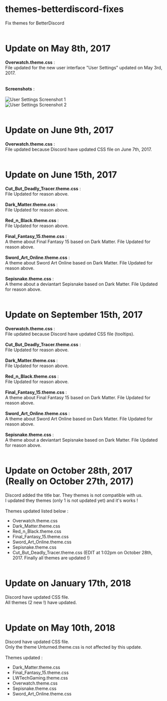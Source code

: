 # themes-betterdiscord-fixes
Fix themes for BetterDiscord<br /><br />

# Update on May 8th, 2017
<b>Overwatch.theme.css</b> :<br />
File updated for the new user interface "User Settings" updated on May 3rd, 2017.<br /><br /><br />
<b>Screenshots</b> :<br /><br />
<img src="https://i.gyazo.com/afd12adb7446a5e59cc0fff232ff4a4e.png" alt="User Settings Screenshot 1" /><br />
<img src="https://i.gyazo.com/d74bde3ea9aeb13c9f17cd8737fa9dff.png" alt="User Settings Screenshot 2" /><br /><br />

# Update on June 9th, 2017
<b>Overwatch.theme.css</b> :<br />
File updated because Discord have updated CSS file on June 7th, 2017.<br /><br />

# Update on June 15th, 2017
<b>Cut_But_Deadly_Tracer.theme.css</b> :<br />
File Updated for reason above.<br /><br />
<b>Dark_Matter.theme.css</b> :<br />
File Updated for reason above.<br /><br />
<b>Red_n_Black.theme.css</b> :<br />
File Updated for reason above.<br /><br />
<b>Final_Fantasy_15.theme.css</b> :<br />
A theme about Final Fantasy 15 based on Dark Matter. File Updated for reason above.<br /><br />
<b>Sword_Art_Online.theme.css</b> :<br />
A theme about Sword Art Online based on Dark Matter. File Updated for reason above.<br /><br />
<b>Sepisnake.theme.css</b> :<br />
A theme about a deviantart Sepisnake based on Dark Matter. File Updated for reason above.<br /><br />

# Update on September 15th, 2017
<b>Overwatch.theme.css</b> :<br />
File updated because Discord have updated CSS file (tooltips).<br /><br />
<b>Cut_But_Deadly_Tracer.theme.css</b> :<br />
File Updated for reason above.<br /><br />
<b>Dark_Matter.theme.css</b> :<br />
File Updated for reason above.<br /><br />
<b>Red_n_Black.theme.css</b> :<br />
File Updated for reason above.<br /><br />
<b>Final_Fantasy_15.theme.css</b> :<br />
A theme about Final Fantasy 15 based on Dark Matter. File Updated for reason above.<br /><br />
<b>Sword_Art_Online.theme.css</b> :<br />
A theme about Sword Art Online based on Dark Matter. File Updated for reason above.<br /><br />
<b>Sepisnake.theme.css</b> :<br />
A theme about a deviantart Sepisnake based on Dark Matter. File Updated for reason above.<br /><br />

# Update on October 28th, 2017 (Really on October 27th, 2017)
Discord added the title bar. They themes is not compatible with us.<br />
I updated they themes (only 1 is not updated yet) and it's works !<br /><br />
Themes updated listed below :<br />
- Overwatch.theme.css
- Dark_Matter.theme.css
- Red_n_Black.theme.css
- Final_Fantasy_15.theme.css
- Sword_Art_Online.theme.css
- Sepisnake.theme.css
- Cut_But_Deadly_Tracer.theme.css (EDIT at 1:02pm on October 28th, 2017. Finally all themes are updated !)<br /><br />

# Update on January 17th, 2018
Discord have updated CSS file.<br />
All themes (2 new !) have updated.<br /><br />

# Update on May 10th, 2018
Discord have updated CSS file.<br />
Only the theme Unturned.theme.css is not affected by this update.<br /><br />
Themes updated :<br />
- Dark_Matter.theme.css
- Final_Fantasy_15.theme.css
- LWTechGaming.theme.css
- Overwatch.theme.css
- Sepisnake.theme.css
- Sword_Art_Online.theme.css
